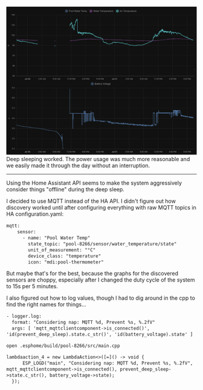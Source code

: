 ![Graphs showing that the sensor were available for more than 24 hours](up-all-night.png)
Deep sleeping worked. The power usage was much more reasonable and we easily made it through the day without an interruption.

---

Using the Home Assistant API seems to make the system aggressively consider things "offline" during the deep sleep.

I decided to use MQTT instead of the HA API. I didn't figure out how discovery worked until after configuring everything with raw MQTT topics in HA configuration.yaml:
```
mqtt:
    sensor:
      - name: "Pool Water Temp"
        state_topic: "pool-8266/sensor/water_temperature/state"
        unit_of_measurement: "°C"
        device_class: "temperature" 
        icon: "mdi:pool-thermometer"
```

But maybe that's for the best, because the graphs for the discovered sensors are choppy, especially after I changed the duty cycle of the system to 15s per 5 minutes.

I also figured out how to log values, though I had to dig around in the cpp to find the right names for things...

```
- logger.log: 
  format: "Considering nap: MQTT %d, Prevent %s, %.2fV"
  args: [ 'mqtt_mqttclientcomponent->is_connected()', 'id(prevent_deep_sleep).state.c_str()', 'id(battery_voltage).state' ]
```

```
open .esphome/build/pool-8266/src/main.cpp
```

```
lambdaaction_4 = new LambdaAction<>([=]() -> void {
      ESP_LOGD("main", "Considering nap: MQTT %d, Prevent %s, %.2fV", mqtt_mqttclientcomponent->is_connected(), prevent_deep_sleep->state.c_str(), battery_voltage->state);
  });
```
